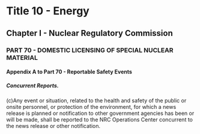 
# Title 10 - Energy
## Chapter I - Nuclear Regulatory Commission
### PART 70 - DOMESTIC LICENSING OF SPECIAL NUCLEAR MATERIAL
#### Appendix A to Part 70 - Reportable Safety Events
##### Concurrent Reports.

(c)Any event or situation, related to the health and safety of the public or onsite personnel, or protection of the environment, for which a news release is planned or notification to other government agencies has been or will be made, shall be reported to the NRC Operations Center concurrent to the news release or other notification.
